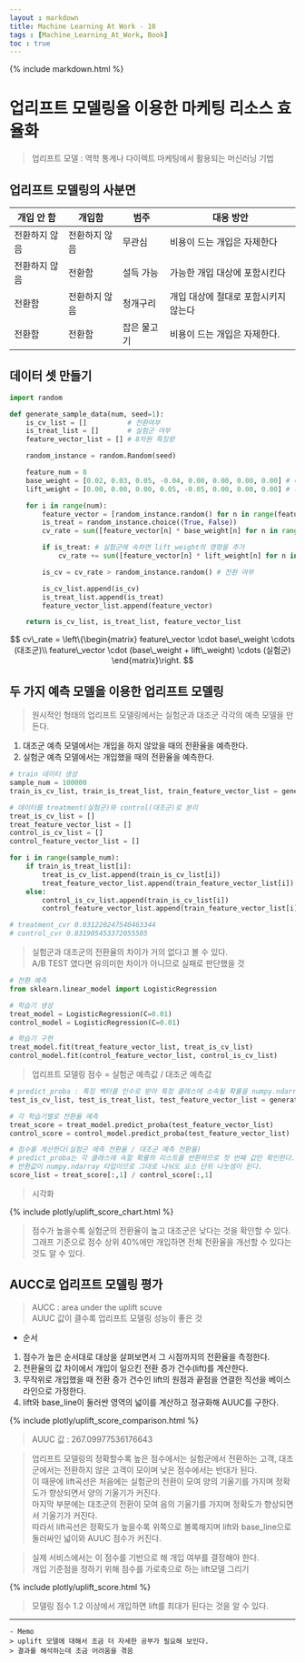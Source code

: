 ```yaml
---
layout : markdown
title: Machine Learning At Work - 10
tags : [Machine_Learning_At_Work, Book]
toc : true
---
```


{% include markdown.html %}

# 업리프트 모델링을 이용한 마케팅 리소스 효율화

> 업리프트 모델 : 역학 통계나 다이렉트 마케팅에서 활용되는 머신러닝 기법

## 업리프트 모델링의 사분면

| 개입 안 함 | 개입함 | 범주 | 대응 방안 |
| --- | --- | --- | --- |
| 전환하지 않음 | 전환하지 않음 | 무관심 | 비용이 드는 개입은 자제한다 |
| 전환하지 않음 | 전환함 | 설득 가능 | 가능한 개입 대상에 포함시킨다 |
| 전환함 | 전환하지 않음 | 청개구리 | 개입 대상에 절대로 포함시키지 않는다 |
| 전환함 | 전환함 | 잡은 물고기 | 비용이 드는 개입은 자제한다. |

## 데이터 셋 만들기

```python
import random

def generate_sample_data(num, seed=1):
    is_cv_list = []          # 전환여부
    is_treat_list = []       # 실험군 여부
    feature_vector_list = [] # 8차원 특징량

    random_instance = random.Random(seed)

    feature_num = 8
    base_weight = [0.02, 0.03, 0.05, -0.04, 0.00, 0.00, 0.00, 0.00] # 대조군이 가진 가중치
    lift_weight = [0.00, 0.00, 0.00, 0.05, -0.05, 0.00, 0.00, 0.00] # 개입에 의해 달라지는 가중치

    for i in range(num):
        feature_vector = [random_instance.random() for n in range(feature_num)]         # [0, 1] 로 구성된 8차원 특징량 벡터 생성
        is_treat = random_instance.choice((True, False))                                # 실험군과 대조군을 무작위로 결정
        cv_rate = sum([feature_vector[n] * base_weight[n] for n in range(feature_num)]) # 내부적인 전환율 구하기

        if is_treat: # 실험군에 속하면 lift_weight의 영향을 추가
            cv_rate += sum([feature_vector[n] * lift_weight[n] for n in range(feature_num)])

        is_cv = cv_rate > random_instance.random() # 전환 여부

        is_cv_list.append(is_cv)
        is_treat_list.append(is_treat)
        feature_vector_list.append(feature_vector)

    return is_cv_list, is_treat_list, feature_vector_list
```

$$  cv\_rate = \left\{\begin{matrix}
 feature\_vector \cdot base\_weight \cdots (대조군)\\ feature\_vector \cdot (base\_weight + lift\_weight) \cdots (실험군)
\end{matrix}\right. $$

## 두 가지 예측 모델을 이용한 업리프트 모델링

> 원시적인 형태의 업리프트 모델링에서는 실험군과 대조군 각각의 예측 모델을 만든다.  
1. 대조군 예측 모델에서는 개입을 하지 않았을 때의 전환율을 예측한다.
2. 실험군 예측 모델에서는 개입했을 때의 전환율을 예측한다.

```python
# train 데이터 생성
sample_num = 100000
train_is_cv_list, train_is_treat_list, train_feature_vector_list = generate_sample_data(sample_num, seed=1)

# 데이터를 treatment(실험군)와 control(대조군)로 분리
treat_is_cv_list = []
treat_feature_vector_list = []
control_is_cv_list = []
control_feature_vector_list = []

for i in range(sample_num):
    if train_is_treat_list[i]:
        treat_is_cv_list.append(train_is_cv_list[i])
        treat_feature_vector_list.append(train_feature_vector_list[i])
    else:
        control_is_cv_list.append(train_is_cv_list[i])
        control_feature_vector_list.append(train_feature_vector_list[i])

# treatment_cvr 0.031220247540463344
# control_cvr 0.031905453372055505        
```

> 실험군과 대조군의 전환율의 차이가 거의 없다고 볼 수 있다.  
> A/B TEST 였다면 유의미한 차이가 아니므로 실패로 판단했을 것

```python
# 전환 예측
from sklearn.linear_model import LogisticRegression

# 학습기 생성
treat_model = LogisticRegression(C=0.01)
control_model = LogisticRegression(C=0.01)

# 학습기 구현
treat_model.fit(treat_feature_vector_list, treat_is_cv_list)
control_model.fit(control_feature_vector_list, control_is_cv_list)
```

> 업리프트 모델링 점수 = 실험군 예측값 / 대조군 예측값

```python
# predict_proba : 특징 벡터를 인수로 받아 특정 클래스에 소속될 확률을 numpy.ndarray 타입 배열로 얻을 수 있다.
test_is_cv_list, test_is_treat_list, test_feature_vector_list = generate_sample_data(sample_num, seed=42)

# 각 학습기별로 전환율 예측
treat_score = treat_model.predict_proba(test_feature_vector_list)
control_score = control_model.predict_proba(test_feature_vector_list)

# 점수를 계산한다(실험군 에측 전환율 / 대조군 예측 전환율)
# predict_proba는 각 클래스에 속할 확률의 리스트를 반환하므로 첫 번째 값만 확인한다.
# 반환값이 numpy.ndarray 타입이므로 그대로 나눠도 요소 단위 나눗셈이 된다.
score_list = treat_score[:,1] / control_score[:,1]
```

> 시각화

{% include plotly/uplift_score_chart.html %}

> 점수가 높을수록 실험군의 전환율이 높고 대조군은 낮다는 것을 확인할 수 있다.  
> 그래프 기준으로 점수 상위 40%에만 개입하면 전체 전환율을 개선할 수 있다는 것도 알 수 있다.

## AUCC로 업리프트 모델링 평가

> AUCC : area under the uplift scuve  
> AUUC 값이 클수록 업리프트 모델링 성능이 좋은 것

- 순서
1. 점수가 높은 순서대로 대상을 살펴보면서 그 시점까지의 전환율을 측정한다.
2. 전환율의 값 차이에서 개입이 일으킨 전환 증가 건수(lift)를 계산한다.
3. 무작위로 개입했을 때 전환 증가 건수인 lift의 원점과 끝점을 연결한 직선을 베이스 라인으로 가정한다.
4. lift와 base_line이 둘러싼 영역의 넓이를 계산하고 정규화해 AUUC를 구한다.

{% include plotly/uplift_score_comparison.html %}

> AUUC 값 : 267.09977536176643

> 업리프트 모델링의 정확할수록 높은 점수에서는 실험군에서 전환하는 고객, 대조군에서는 전환하지 않은 고객이 모이며 낮은 점수에서는 반대가 된다.  
> 이 때문에 lift곡선은 처음에는 실험군의 전환이 모여 양의 기울기를 가지며 정확도가 향상되면서 양의 기울기가 커진다.  
> 마지막 부분에는 대조군의 전환이 모여 음의 기울기를 가지며 정확도가 향상되면서 기울기가 커진다.  
> 따라서 lift곡선은 정확도가 높을수록 위쪽으로 볼록해지며 lift와 base_line으로 둘러싸인 넓이와 AUUC 점수가 커진다.

> 실제 서비스에서는 이 점수를 기반으로 해 개입 여부를 결정해야 한다.  
> 개입 기준점을 정하기 위해 점수를 가로축으로 하는 lift모델 그리기

{% include plotly/uplift_score.html %}

> 모델링 점수 1.2 이상에서 개입하면 lift를 최대가 된다는 것을 알 수 있다.  

---

```
- Memo
> uplift 모델에 대해서 조금 더 자세한 공부가 필요해 보인다.  
> 결과를 해석하는데 조금 어려움을 겪음
```
